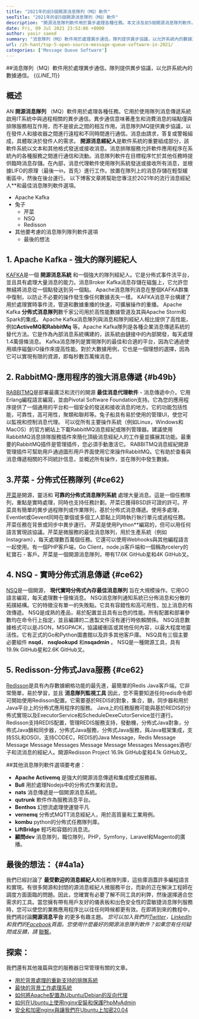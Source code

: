 ```yaml
---
title: "2021年的前5個開源消息隊列（MQ）軟件" 
seoTitle: "2021年的前5個開源消息隊列（MQ）軟件" 
description: "開源消息隊列軟件用於異步處理各種任務。本文涉及前5個開源消息隊列軟件。" 
date: Fri, 09 Jul 2021 23:53:06 +0000
author: yasir saeed
summary: "消息隊列（MQ）軟件用於處理異步通信。隊列提供異步協議，以允許系統內的數據通信。" 
url: /zh-hant/top-5-open-source-message-queue-software-in-2021/
categories: ['Message Queue Software']
---
```


##消息隊列（MQ）軟件用於處理異步通信。隊列提供異步協議，以允許系統內的數據通信。
{{_LINE_11_}}

## **概述** 
AN **開源消息隊列** （MQ）軟件用於處理各種任務。它用於使用隊列消息傳遞系統啟用IT系統中與過程相關的異步通信。異步通信意味著產生和消費消息的端點僅與排隊服務相互作用，而不是彼此之間的相互作用。消息隊列MQ提供異步協議，以在發件人和接收器之間進行遠程和不同時間進行通信。消息由請求，答复或警報組成，具體取決於發件人的需求。
**開源消息經紀人**是軟件系統的重要組成部分，該軟件系統以文本和其他格式發送或接收消息。消息排隊服務允許軟件應用程序在系統內的各種服務之間進行通信和流動。消息隊列軟件在目標程序忙於其他任務時提供臨時消息存儲。在內部，消息代理軟件使用隊列系統發送或接收所有消息，並根據LIFO的原理（最後一in，首先）進行工作。放置在隊列上的消息存儲在輕型緩衝區中，然後在後台運行。
以下博客文章將幫助您專注於2021年的流行消息經紀人**和最佳消息隊列軟件選項。
  * Apache Kafka
* 兔子
  * 芹菜
  * NSQ
  * Redisson
* 其他要考慮的消息隊列隊列軟件選項
  * 最後的想法

## 1. Apache Kafka  - 強大的隊列經紀人
[KAFKA][1]是一個 **開源消息系統** 和一個強大的隊列經紀人。它是分佈式事件流平台，並且具有處理大量消息的能力。消息Broker Kafka消息存儲在磁盤上，它允許您無縫將消息從一個點發送到另一個點。 Apache消息隊列消息在整個KAFKA群集中復制，以防止不必要的操作發生像任何數據丟失一樣。 KAFKA消息平台構建了用於處理實時事件流，管道和數據重播的快速，可擴展操作的重播。
Apache Kafka **分佈式消息隊列**數千家公司用於高性能數據管道及其與Apache Storm和Spark的集成。 Apache Kafka消息隊列與消息和隊列經紀人相比提供了高性能，例如**ActiveMQ和RabbitMq** 等。Apache Kafka隊列是各種企業消息傳遞系統的替代方法。它是作為內部消息系統構建的，該系統由鏈接中的內部開發，每天處理1.4萬億條消息。 Kafka消息隊列是實現隊列的最佳和合適的平台，因為它通過使用順序磁盤I/O操作來提高性能。對於大數據用例，它也是一個理想的選擇，因為它可以實現有限的資源，即每秒數百萬條消息。

## 2. RabbitMQ-應用程序的強大消息傳遞 {#b49b}

[RABBITMQ][2]是部署最廣泛和流行的開源 **最佳消息代理軟件**  - 消息傳遞中介。它用Erlang編程語言編寫，並由Pivotal Software Foundation支持。它為您的應用程序提供了一個通用的平台和一個安全的發送和接收消息的地方。它的功能包括性能，可靠性，高可用性，聚類和聯邦等。兔子船具有易於使用的管理UI，使您可以監視和控制消息代理。
可以從所有主要操作系統（例如Linux，Windows和MacOS）的官方網站上下載RabbitMQ消息經紀或隊列管理器。建議使用RabbitMQ消息排隊服務插件來簡化頂級消息經紀人的工作量並擴展其功能。最重要的RabbitMQ插件是管理插件，您必須手動激活它。 RABBITMQ消息經紀開源管理插件可幫助用戶通過圖形用戶界面使用它來操作RabbitMQ。它有助於查看與消息傳遞相關的不同統計信息，並概述所有操作，並在隊列中發生數據。

## 3.芹菜 - 分佈式任務隊列 {#ce62}

[芹菜][3]是開源，靈活和 **可靠的分佈式消息隊列系統** 處理大量消息。這是一個任務隊列，重點是實時處理，同時也支持任務計劃。芹菜已獲得BSD許可證的許可。芹菜具有簡單的異步過程隊列或作業隊列，基於分佈式消息傳遞。使用多處理，Eventlet或Gevent同時在單個或多個工人節點上同時執行執行單元或過程任務。芹菜任務在背景或同步中異步運行。
芹菜是使用Python**編寫的，但可以用任何語言實現該協議。芹菜是微服務的最佳消息隊列，用於生產系統（例如Instagram），每天處理數百萬個任務。它還可以使用Webhooks與其他編程語言一起使用。有一個PHP客戶端，Go Client，node.js客戶端和一個稱為rcelery的紅寶石 - 客戶。芹菜是一個開源消息隊列，帶有17.6K GitHub星和4K GitHub叉。

## 4. NSQ  - 實時分佈式消息傳遞 {#ce62}

[NSQ][4]是一個開源， **現代實時分佈式內存最佳消息隊列** 旨在大規模操作。它用GO語言編寫，每天處理數十億條消息。 NSQ消息隊列通知系統已分佈消息和分散的拓撲結構。它的特徵沒有單一的失敗點。它具有容錯性和高可用性，加上消息的有效傳遞。
NSQ是成熟的產品，易於配置並且具有出色的性能。所有配置和部署參數均在命令行上指定，並且編譯的二進製文件沒有運行時依賴關係。 NSQ消息數據格式可以是JSON，MSGPACK，協議緩衝區或其他任何內容，以最大程度地靈活性。它有正式的Go和Python圖書館以及許多其他客戶庫。 NSQ具有三個主要必要組件 **nsqd**， **nsqlookupd** 和**nsqadmin** 。 NSQ是一種開源工具，具有19.9k GitHub星和2.6K GitHub叉。

## 5. Redisson-分佈式Java服務 {#ce62}

[Redisson][5]是具有內存數據網格功能的最先進，最簡單的Redis Java客戶端。它非常簡單，易於學習，並且 **消息隊列監視工具** 因此，您不需要知道任何redis命令即可開始使用Redisson配置。它需要基於REDIS的對象，集合，鎖，同步器和用於Java平台上的分佈式應用程序的服務。 Java上的任務服務可能與基於REDIS的分佈式實現以及ExecutorService和ScheduleDexeCutorService並行運行。
Redisson支持REDIS配置，管理REDIS服務支持，發動機，分佈式Java對象，分佈式Java鎖和同步器，分佈式Java服務，分佈式Java服務，與Java框架集成，支持SSL和OSGI，支持CODEC，REDIS的Java Message，Redis Message Message Message Messages Message Message Messages Messages酒吧/子和流消息的經紀人。開源Redisson Project 16.9k GitHub星和4.1k GitHub叉。

##其他消息隊列軟件選項要考慮：
* **Apache Activemq** 是強大的開源消息傳遞和集成模式服務器。
* **Bull** 用於處理Nodejs中的分佈式作業和消息。
* **nats** 消息傳遞是一個開源消息系統。
* **qutrunk** 軟件作為服務消息平台。
* **Benthos** 幻想流處理使運營平凡
* **vernemq** 分佈式MQTT消息經紀人，用於高質量和工業用例。
* **kombu** python的分佈式任務隊列庫。
* **LiftBridge** 輕巧和容錯的消息流。
* **顧問dev** 消息隊列，職位隊列，PHP，Symfony，Laravel和Magento的廣播。

## 最後的想法： {#4a1a}

我們已經討論了 **最受歡迎的消息經紀人**和任務隊列庫，這些庫涵蓋許多編程語言和實現。有很多開源和封閉的源消息經紀人微服務平台，而新的正在解決工程師在調度方面面臨的問題。因此，您確實有必要了解不同工具的利弊，然後選擇適合您需求的工具。當您擁有帶有用戶友好的儀表板和出色安全性的雲敏捷消息隊列服務時，您可以使您的業務應用程序比以往任何時候都更有效。在即將到來的教程中，我們將討論**開源消息平台** 的更多有趣主題。
_您可以加入我們的[Twitter][6]，[LinkedIn][7]和我們的[Facebook][8]頁面。您使用什麼最好的開源消息隊列軟件？如果您有任何疑問或反饋，請_ [聯繫][9]。

## 探索：
我們還有其他幾篇與您的服務器日常管理有關的文章。
  * [用於背景處理的重新支持的排隊系統][10]
  * [最快的背景工作處理系統][11]
  * [如何將Apache配置為Ubuntu/Debian的反向代理][12]
  * [如何在Ubuntu上使用nginx安裝和保護PhpMyAdmin][13]
  * [安全和加密nginx與讓我們在Ubuntu上加密20.04][14]



[1]: https://kafka.apache.org/
[2]: https://www.rabbitmq.com/
[3]: https://docs.celeryproject.org/en/stable/
[4]: https://nsq.io/
[5]: https://redisson.org/
[6]: https://twitter.com/containerize_co
[7]: https://www.linkedin.com/company/containerize/
[8]: http://facebook.com/containerize
[9]: mailto:yasir.saeed@aspose.com
[10]: https://products.containerize.com/message-queue-software/resque/
[11]: https://products.containerize.com/message-queue-software/sidekiq/
[12]: https://blog.containerize.com/web-server-solution-stack/how-to-configure-apache-as-a-reverse-proxy-for-ubuntudebian/
[13]: https://blog.containerize.com/web-server-solution-stack/how-to-install-and-secure-phpmyadmin-with-nginx-on-ubuntu/
[14]: https://blog.containerize.com/web-server-solution-stack/how-to-secure-nginx-with-letsencrypt-on-ubuntu-20-04/
